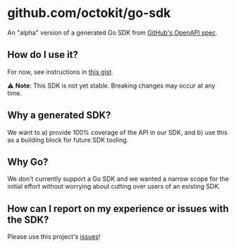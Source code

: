 # github.com/octokit/go-sdk

An "alpha" version of a generated Go SDK from [GitHub's OpenAPI spec](https://github.com/github/rest-api-description).

## How do I use it?

For now, see instructions in [this gist](https://gist.github.com/kfcampbell/0214851ce0ee9844f957cdbfb06910d4).

⚠️ **Note**: This SDK is not yet stable. Breaking changes may occur at any time.

## Why a generated SDK?

We want to a) provide 100% coverage of the API in our SDK, and b) use this as a building block for future SDK tooling.

## Why Go?

We don't currently support a Go SDK and we wanted a narrow scope for the initial effort without worrying about cutting over users of an existing SDK.

## How can I report on my experience or issues with the SDK?

Please use this project's [issues](https://github.com/octokit/go-sdk/issues)!
